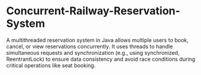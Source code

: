 # Concurrent-Railway-Reservation-System
A multithreaded reservation system in Java allows multiple users to book, cancel, or view reservations concurrently. It uses threads to handle simultaneous requests and synchronization (e.g., using synchronized, ReentrantLock) to ensure data consistency and avoid race conditions during critical operations like seat booking.
